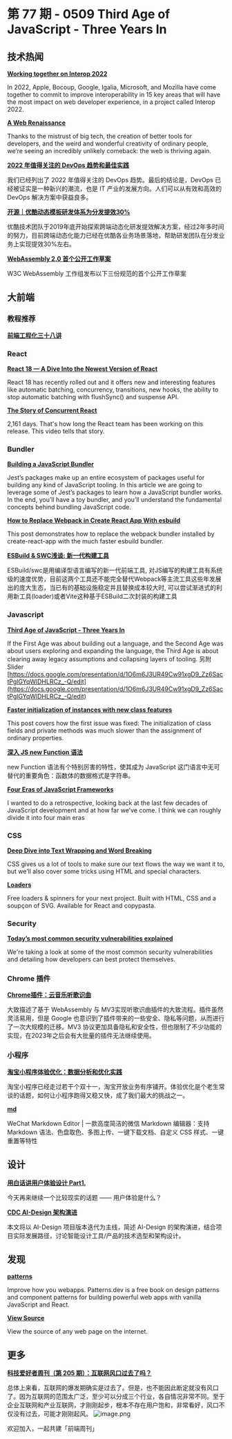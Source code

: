 # 第 77 期 - 0509 Third Age of JavaScript - Three Years In
## 技术热闻
[**Working together on Interop 2022**](https://webkit.org/blog/12288/working-together-on-interop-2022/)

In 2022, Apple, Bocoup, Google, Igalia, Microsoft, and Mozilla have come together to commit to improve interoperability in 15 key areas that will have the most impact on web developer experience, in a project called Interop 2022.

[**A Web Renaissance**](https://anildash.com/2022/04/13/a-web-renaissance/)

Thanks to the mistrust of big tech, the creation of better tools for developers, and the weird and wonderful creativity of ordinary people, we’re seeing an incredibly unlikely comeback: the web is thriving again.

[**2022 年值得关注的 DevOps 趋势和最佳实践**](https://mp.weixin.qq.com/s/tg5vAzdwMgknUwWQboGsAQ)

我们已经列出了 2022 年值得关注的 DevOps 趋势。最后的结论是，DevOps 已经被证实是一种新兴的潮流，也是 IT 产业的发展方向。人们可以从有效和高效的 DevOps 解决方案中获益良多。

[**开源｜优酷动态模板研发体系为分发提效30%**](https://mp.weixin.qq.com/s/SlbPNXU417TnsmA6rlsAhQ)

优酷技术团队于2019年底开始探索跨端动态化研发提效解决方案，经过2年多时间的努力，目前跨端动态化能力已经在优酷各业务场景落地，帮助研发团队在分发业务上实现提效30%左右。

[**WebAssembly 2.0 首个公开工作草案**](https://mp.weixin.qq.com/s/WIYV2AJ9MdhQdX7f4vgIyw)

W3C WebAssembly 工作组发布以下三份规范的首个公开工作草案

## 大前端
### 教程推荐
[**前端工程化三十八讲**](https://q.shanyue.tech/engineering/)


### React
[**React 18 — A Dive Into the Newest Version of React**](https://www.commoninja.com/blog/react-18-news-and-features)

React 18 has recently rolled out and it offers new and interesting features like automatic batching, concurrency, transitions, new hooks, the ability to stop automatic batching with flushSync() and suspense API.

[**The Story of Concurrent React**](https://www.youtube.com/watch?v=NZoRlVi3MjQ)

2,161 days. That's how long the React team has been working on this release. This video tells that story.

### Bundler
[**Building a JavaScript Bundler**](https://cpojer.net/posts/building-a-javascript-bundler)

Jest’s packages make up an entire ecosystem of packages useful for building any kind of JavaScript tooling. In this article we are going to leverage some of Jest’s packages to learn how a JavaScript bundler works. In the end, you’ll have a toy bundler, and you’ll understand the fundamental concepts behind bundling JavaScript code.

[**How to Replace Webpack in Create React App With esbuild**](https://devtails.xyz/how-to-replace-webpack-in-create-react-app-with-esbuild)

This post demonstrates how to replace the webpack bundler installed by create-react-app with the much faster esbuild bundler.

[**ESBuild & SWC浅谈: 新一代构建工具**](https://mp.weixin.qq.com/s/9VaUq9FOm2_nKNCGaH-7rw)

ESBuild/swc是用编译型语言编写的新一代前端工具, 对JS编写的构建工具有系统级的速度优势，目前这两个工具还不能完全替代Webpack等主流工具这些年发展出的庞大生态，当已有的基础设施稳定并且替换成本较大时, 可以尝试渐进式的利用新工具(loader)或者Vite这种基于ESBuild二次封装的构建工具

### Javascript
[**Third Age of JavaScript - Three Years In**](https://www.swyx.io/third-age-2022)

If the First Age was about building out a language, and the Second Age was about users exploring and expanding the language, the Third Age is about clearing away legacy assumptions and collapsing layers of tooling. 另附 Slider [https://docs.google.com/presentation/d/1O6m6J3UR49Cw91xgD9_Zz6SactPglGYqWlDHLRCz_-Q/edit](https://docs.google.com/presentation/d/1O6m6J3UR49Cw91xgD9_Zz6SactPglGYqWlDHLRCz_-Q/edit)

[**Faster initialization of instances with new class features**](https://v8.dev/blog/faster-class-features)

This post covers how the first issue was fixed: The initialization of class fields and private methods was much slower than the assignment of ordinary properties.

[**深入 JS new Function 语法**](https://www.zhangxinxu.com/wordpress/2022/04/js-new-function/)

new Function 语法有个特别厉害的特性，使其成为 JavaScript 这门语言中无可替代的重要角色：函数体的数据格式是字符串。

[**Four Eras of JavaScript Frameworks**](https://www.pzuraq.com/blog/four-eras-of-javascript-frameworks)

I wanted to do a retrospective, looking back at the last few decades of JavaScript development and at how far we’ve come. I think we can roughly divide it into four main eras

### CSS
[**Deep Dive into Text Wrapping and Word Breaking**](https://codersblock.com/blog/deep-dive-into-text-wrapping-and-word-breaking/)

CSS gives us a lot of tools to make sure our text flows the way we want it to, but we’ll also cover some tricks using HTML and special characters.

[**Loaders**](https://uiball.com/loaders/)

Free loaders & spinners for your next project. Built with HTML, CSS and a soupçon of SVG. Available for React and copypasta.

### Security
[**Today’s most common security vulnerabilities explained**](https://github.blog/2022-05-06-todays-most-common-security-vulnerabilities-explained/)

We're taking a look at some of the most common security vulnerabilities and detailing how developers can best protect themselves.

### Chrome 插件
[**Chrome插件：云音乐听歌识曲**](https://mp.weixin.qq.com/s/ACXVM0KiwicR8d53JF_vhQ)

大致描述了基于 WebAssembly 与 MV3实现听歌识曲插件的大致流程。插件虽然灵活易用，但是 Google 也意识到了插件带来的一些安全、隐私等问题，从而进行了一次大规模的迁移。MV3 协议更加具备隐私和安全性，但也限制了不少功能的实现，在2023年之后会有大批量的插件无法继续使用。

### 小程序
[**淘宝小程序体验优化：数据分析和优化实践**](https://mp.weixin.qq.com/s/eIeOncrNd_h8-7E8fg4bKg)

淘宝小程序已经走过若干个双十一，淘宝开放业务有序铺开。体验优化是个老生常谈的话题，如何让小程序跑得又稳又快，成了我们最大的挑战之一。

[**md**](https://github.com/doocs/md)

WeChat Markdown Editor | 一款高度简洁的微信 Markdown 编辑器：支持 Markdown 语法、色盘取色、多图上传、一键下载文档、自定义 CSS 样式、一键重置等特性

## 设计
[**用白话讲用户体验设计 Part1.**](https://mp.weixin.qq.com/s/fVYyCrmpRyTbuWvFlz7bTQ)

今天再来继续一个比较现实的话题 —— 用户体验是什么？

[**CDC AI-Design 架构演进**](https://mp.weixin.qq.com/s/eHCNNEn42dR7zi2KB9_jrg)

本文将以 AI-Design 项目版本迭代为主线，简述 AI-Design 的架构演进，结合项目实际发展路径，讨论智能设计工具/产品的技术选型和架构设计。

## 发现
[**patterns**](https://www.patterns.dev/)

Improve how you webapps. Patterns.dev is a free book on design patterns and component patterns for building powerful web apps with vanilla JavaScript and React.

[**View Source**](https://neatnik.net/view-source/)

View the source of any web page on the internet.

## 更多
[**科技爱好者周刊（第 205 期）：互联网风口过去了吗？**](http://www.ruanyifeng.com/blog/2022/05/weekly-issue-205.html)

总体上来看，互联网的爆发期确实是过去了。但是，也不能因此断定就没有风口了。因为互联网的范围太广泛，至少可以分成三个行业，各自情况非常不同。至于企业互联网和产业互联网，才刚刚起步，根本不存在用户饱和，非常看好，风口不仅没有过去，可能才刚刚起风。
![image.png](https://cdn.nlark.com/yuque/0/2020/png/85771/1605930034828-7fc81343-651f-4a15-8465-eebe5a23cf61.png#crop=0&crop=0&crop=1&crop=1&height=31&id=C5Hpa&margin=%5Bobject%20Object%5D&name=image.png&originHeight=90&originWidth=2186&originalType=binary&ratio=1&rotation=0&showTitle=false&size=14325&status=done&style=none&title=&width=746)


欢迎加入，一起共建「前端周刊」
